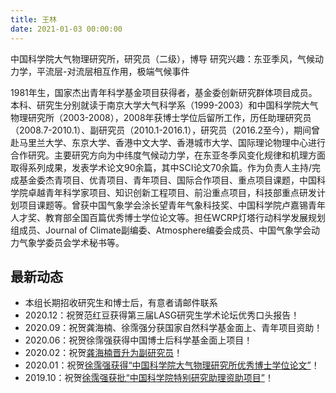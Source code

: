 ```yaml
---
title: 王林 
date: 2021-01-03 00:00:00
---
```

中国科学院大气物理研究所，研究员（二级），博导
研究兴趣：东亚季风，气候动力学，平流层-对流层相互作用，极端气候事件

1981年生，国家杰出青年科学基金项目获得者，基金委创新研究群体项目成员。本科、研究生分别就读于南京大学大气科学系（1999-2003）和中国科学院大气物理研究所（2003-2008），2008年获博士学位后留所工作，历任助理研究员（2008.7-2010.1）、副研究员（2010.1-2016.1），研究员（2016.2至今），期间曾赴马里兰大学、东京大学、香港中文大学、香港城市大学、国际理论物理中心进行合作研究。主要研究方向为中纬度气候动力学，在东亚冬季风变化规律和机理方面取得系列成果，发表学术论文90余篇，其中SCI论文70余篇。作为负责人主持/完成基金委杰青项目、优青项目、青年项目、国际合作项目、重点项目课题，中国科学院卓越青年科学家项目、知识创新工程项目、前沿重点项目，科技部重点研发计划项目课题等。曾获中国气象学会涂长望青年气象科技奖、中国科学院卢嘉锡青年人才奖、教育部全国百篇优秀博士学位论文等。担任WCRP灯塔行动科学发展规划组成员、Journal of Climate副编委、Atmosphere编委会成员、中国气象学会动力气象学委员会学术秘书等。



## 最新动态

- 本组长期招收研究生和博士后，有意者请邮件联系
- 2020.12：祝贺范红豆获得第三届LASG研究生学术论坛优秀口头报告！
- 2020.09：祝贺龚海楠、徐霈强分获国家自然科学基金面上、青年项目资助！
- 2020.06：祝贺徐霈强获得中国博士后科学基金面上项目！
- 2020.02：祝贺[龚海楠晋升为副研究员](http://www.iap.cas.cn/jgsz/glbm/zzrsc/rzrm/202002/t20200227_5506554.html)！
- 2020.01：祝贺[徐霈强获得“中国科学院大气物理研究所优秀博士学位论文”](http://www.iap.cas.cn/yjsjy/dtxx/202001/t20200102_5481818.html)！
- 2019.10：祝贺[徐霈强获批“中国科学院特别研究助理资助项目”](http://www.gyig.cas.cn/sngg/tzgg/201907/P020190722376578939381.pdf)！

